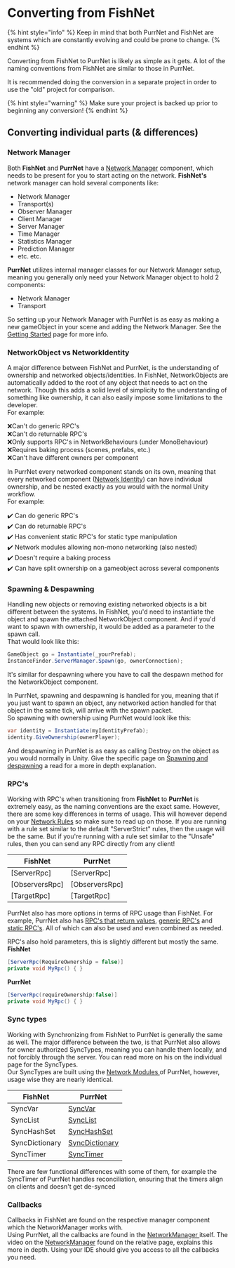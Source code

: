 # Converting from FishNet

{% hint style="info" %}
Keep in mind that both PurrNet and FishNet are systems which are constantly evolving and could be prone to change.
{% endhint %}

Converting from FishNet to PurrNet is likely as simple as it gets. A lot of the naming conventions from FishNet are similar to those in PurrNet.

It is recommended doing the conversion in a separate project in order to use the "old" project for comparison.

{% hint style="warning" %}
Make sure your project is backed up prior to beginning any conversion!
{% endhint %}

## Converting individual parts (& differences)

### Network Manager

Both **FishNet** and **PurrNet** have a [Network Manager](converting-from-fishnet.md#network-manager) component, which needs to be present for you to start acting on the network. **FishNet's** network manager can hold several components like:

* Network Manager
* Transport(s)
* Observer Manager
* Client Manager
* Server Manager
* Time Manager
* Statistics Manager
* Prediction Manager
* etc. etc.

**PurrNet** utilizes internal manager classes for our Network Manager setup, meaning you generally only need your Network Manager object to hold 2 components:

* Network Manager
* Transport

So setting up your Network Manager with PurrNet is as easy as making a new gameObject in your scene and adding the Network Manager. See the [Getting Started](../getting-started.md) page for more info.

### NetworkObject vs NetworkIdentity

A major difference between FishNet and PurrNet, is the understanding of ownership and networked objects/identities. In FishNet, NetworkObjects are automatically added to the root of any object that needs to act on the network. Though this adds a solid level of simplicity to the understanding of something like ownership, it can also easily impose some limitations to the developer. \
For example:

❌Can't do generic RPC's\
❌Can't do returnable RPC's\
❌Only supports RPC's in NetworkBehaviours (under MonoBehaviour)\
❌Requires baking process (scenes, prefabs, etc.)\
❌Can't have different owners per component

In PurrNet every networked component stands on its own, meaning that every networked component ([Network Identity](../../systems-and-modules/network-identity/)) can have individual ownership, and be nested exactly as you would with the normal Unity workflow.\
For example:

✔️ Can do generic RPC's\
✔️ Can do returnable RPC's\
✔️ Has convenient static RPC's for static type manipulation\
✔️ Network modules allowing non-mono networking (also nested)\
✔️ Doesn't require a baking process\
✔️ Can have split ownership on a gameobject across several components

### Spawning & Despawning

Handling new objects or removing existing networked objects is a bit different between the systems. In FishNet, you'd need to instantiate the object and spawn the attached NetworkObject component. And if you'd want to spawn with ownership, it would be added as a parameter to the spawn call. \
That would look like this:

```csharp
GameObject go = Instantiate(_yourPrefab);
InstanceFinder.ServerManager.Spawn(go, ownerConnection);
```

It's similar for despawning where you have to call the despawn method for the NetworkObject component.

In PurrNet, spawning and despawning is handled for you, meaning that if you just want to spawn an object, any networked action handled for that object in the same tick, will arrive with the spawn packet.\
So spawning with ownership using PurrNet would look like this:

```csharp
var identity = Instantiate(myIdentityPrefab);
identity.GiveOwnership(ownerPlayer);
```

And despawning in PurrNet is as easy as calling Destroy on the object as you would normally in Unity. Give the specific page on [Spawning and despawning](../../systems-and-modules/network-identity/spawning-and-despawning/) a read for a more in depth explanation.

### RPC's

Working with RPC's when transitioning from **FishNet** to **PurrNet** is extremely easy, as the naming conventions are the exact same. However, there are some key differences in terms of usage. This will however depend on your [Network Rules](../../systems-and-modules/network-manager/network-rules.md) so make sure to read up on those. If you are running with a rule set similar to the default "ServerStrict" rules, then the usage will be the same. But if you're running with a rule set similar to the "Unsafe" rules, then you can send any RPC directly from any client!

| FishNet         | PurrNet         |
| --------------- | --------------- |
| \[ServerRpc]    | \[ServerRpc]    |
| \[ObserversRpc] | \[ObserversRpc] |
| \[TargetRpc]    | \[TargetRpc]    |

PurrNet also has more options in terms of RPC usage than FishNet. For example, PurrNet also has [RPC's that return values](../../systems-and-modules/remote-procedure-call-rpc/awaitable-rpc.md), [generic RPC's](../../systems-and-modules/remote-procedure-call-rpc/generic-rpc.md) and [static RPC's](../../systems-and-modules/remote-procedure-call-rpc/static-rpc.md). All of which can also be used and even combined as needed.

RPC's also hold parameters, this is slightly different but mostly the same.\
**FishNet**

```csharp
[ServerRpc(RequireOwnership = false)]
private void MyRpc() { }
```

**PurrNet**

```csharp
[ServerRpc(requireOwnership:false)]
private void MyRpc() { }
```

### Sync types

Working with Synchronizing from FishNet to PurrNet is generally the same as well. The major difference between the two, is that PurrNet also allows for owner authorized SyncTypes, meaning you can handle them locally, and not forcibly through the server. You can read more on his on the individual page for the SyncTypes.\
Our SyncTypes are built using the [Network Modules ](../../systems-and-modules/network-modules/)of PurrNet, however, usage wise they are nearly identical.

| FishNet        | PurrNet                                                                                  |
| -------------- | ---------------------------------------------------------------------------------------- |
| SyncVar        | [SyncVar](../../systems-and-modules/network-modules/sync-types/syncvar.md)               |
| SyncList       | [SyncList](../../systems-and-modules/network-modules/sync-types/synclist.md)             |
| SyncHashSet    | [SyncHashSet](../../systems-and-modules/network-modules/sync-types/synchashset.md)       |
| SyncDictionary | [SyncDictionary](../../systems-and-modules/network-modules/sync-types/syncdictionary.md) |
| SyncTimer      | [SyncTimer](../../systems-and-modules/network-modules/sync-types/synctimer.md)           |

There are few functional differences with some of them, for example the SyncTimer of PurrNet handles reconciliation, ensuring that the timers align on clients and doesn't get de-synced

### Callbacks

Callbacks in FishNet are found on the respective manager component which the NetworkManager works with.\
Using PurrNet, all the callbacks are found in the [NetworkManager ](../../systems-and-modules/network-manager/)itself. The video on the [NetworkManager](../../systems-and-modules/network-manager/) found on the relative page, explains this more in depth. Using your IDE should give you access to all the callbacks you need.
